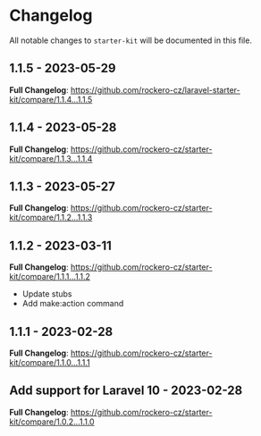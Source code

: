 # Changelog

All notable changes to `starter-kit` will be documented in this file.

## 1.1.5 - 2023-05-29

**Full Changelog**: https://github.com/rockero-cz/laravel-starter-kit/compare/1.1.4...1.1.5

## 1.1.4 - 2023-05-28

**Full Changelog**: https://github.com/rockero-cz/starter-kit/compare/1.1.3...1.1.4

## 1.1.3 - 2023-05-27

**Full Changelog**: https://github.com/rockero-cz/starter-kit/compare/1.1.2...1.1.3

## 1.1.2 - 2023-03-11

**Full Changelog**: https://github.com/rockero-cz/starter-kit/compare/1.1.1...1.1.2

- Update stubs
- Add make:action command

## 1.1.1 - 2023-02-28

**Full Changelog**: https://github.com/rockero-cz/starter-kit/compare/1.1.0...1.1.1

## Add support for Laravel 10 - 2023-02-28

**Full Changelog**: https://github.com/rockero-cz/starter-kit/compare/1.0.2...1.1.0
